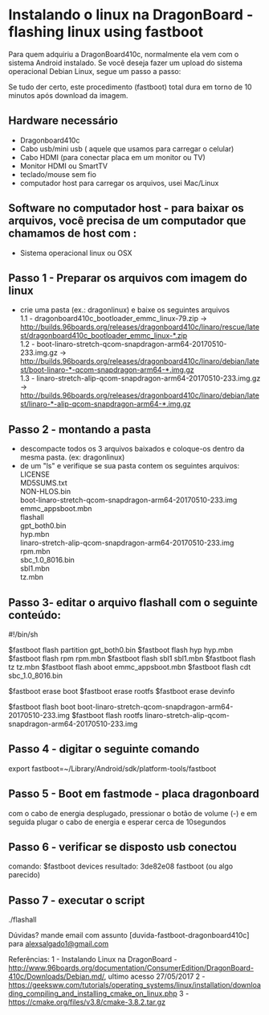 # Instalando o linux na DragonBoard - flashing linux using fastboot
Para quem adquiriu a DragonBoard410c, normalmente ela vem com o sistema Android instalado. Se você deseja fazer um upload do sistema operacional Debian Linux, segue um passo a passo:

Se tudo der certo, este procedimento (fastboot) total dura em torno de 10 minutos após download da imagem.

## Hardware necessário
- Dragonboard410c
- Cabo usb/mini usb ( aquele que usamos para carregar o celular)
- Cabo HDMI (para conectar placa em um monitor ou TV)
- Monitor HDMI ou SmartTV
- teclado/mouse sem fio
- computador host para carregar os arquivos, usei Mac/Linux

## Software no computador host - para baixar os arquivos, você precisa de um computador que chamamos de host com :
- Sistema operacional linux ou OSX 

## Passo 1 - Preparar os arquivos com imagem do linux
- crie uma pasta (ex.: dragonlinux) e baixe os seguintes arquivos  
1.1 - dragonboard410c_bootloader_emmc_linux-79.zip -> http://builds.96boards.org/releases/dragonboard410c/linaro/rescue/latest/dragonboard410c_bootloader_emmc_linux-*.zip  
1.2 - boot-linaro-stretch-qcom-snapdragon-arm64-20170510-233.img.gz -> http://builds.96boards.org/releases/dragonboard410c/linaro/debian/latest/boot-linaro-*-qcom-snapdragon-arm64-*.img.gz  
1.3 - linaro-stretch-alip-qcom-snapdragon-arm64-20170510-233.img.gz -> http://builds.96boards.org/releases/dragonboard410c/linaro/debian/latest/linaro-*-alip-qcom-snapdragon-arm64-*.img.gz  


## Passo 2 - montando a pasta
- descompacte todos os 3 arquivos baixados e coloque-os dentro da mesma pasta. (ex: dragonlinux)
- de um "ls" e verifique se sua pasta contem os seguintes arquivos: 
LICENSE  
MD5SUMS.txt  
NON-HLOS.bin  
boot-linaro-stretch-qcom-snapdragon-arm64-20170510-233.img  
emmc_appsboot.mbn  
flashall  
gpt_both0.bin  
hyp.mbn  
linaro-stretch-alip-qcom-snapdragon-arm64-20170510-233.img  
rpm.mbn  
sbc_1.0_8016.bin  
sbl1.mbn  
tz.mbn  

## Passo 3- editar o arquivo flashall com o seguinte conteúdo:
#!/bin/sh

$fastboot flash partition gpt_both0.bin
$fastboot flash hyp hyp.mbn
$fastboot flash rpm rpm.mbn
$fastboot flash sbl1 sbl1.mbn
$fastboot flash tz tz.mbn
$fastboot flash aboot emmc_appsboot.mbn
$fastboot flash cdt sbc_1.0_8016.bin

$fastboot erase boot
$fastboot erase rootfs
$fastboot erase devinfo

$fastboot flash boot boot-linaro-stretch-qcom-snapdragon-arm64-20170510-233.img
$fastboot flash rootfs linaro-stretch-alip-qcom-snapdragon-arm64-20170510-233.img


## Passo 4 - digitar o seguinte comando
export fastboot=~/Library/Android/sdk/platform-tools/fastboot 

## Passo 5 - Boot em fastmode - placa dragonboard
com o cabo de energia desplugado, pressionar o botão de volume (-) e em seguida plugar o cabo de energia e esperar cerca de 10segundos

## Passo 6 - verificar se disposto usb conectou
comando: $fastboot devices
resultado: 3de82e08	fastboot  (ou algo parecido)

## Passo 7 - executar o script
./flashall 


Dúvidas?
mande email com assunto [duvida-fastboot-dragonboard410c] para alexsalgado1@gmail.com

Referências:
1 - Instalando Linux na DragonBoard - http://www.96boards.org/documentation/ConsumerEdition/DragonBoard-410c/Downloads/Debian.md/, ultimo acesso 27/05/2017
2 - https://geeksww.com/tutorials/operating_systems/linux/installation/downloading_compiling_and_installing_cmake_on_linux.php
3 - https://cmake.org/files/v3.8/cmake-3.8.2.tar.gz

